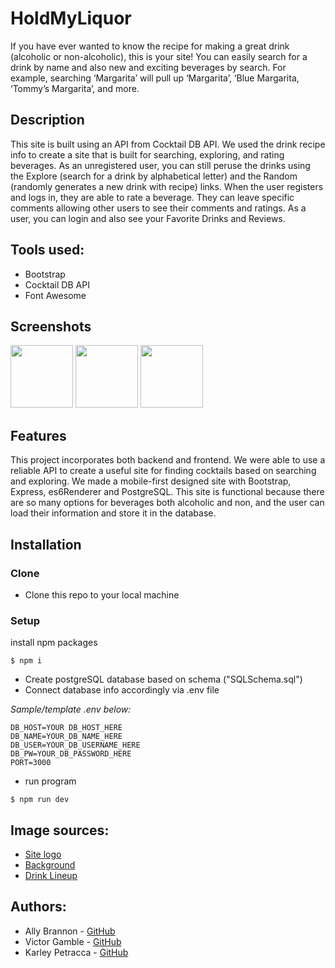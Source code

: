 # HoldMyLiquor

If you have ever wanted to know the recipe for making a great drink (alcoholic or non-alcoholic), this is your site! You can easily search for a drink by name and also new and exciting beverages by search. For example, searching ‘Margarita’ will pull up ‘Margarita’, ‘Blue Margarita, ‘Tommy’s Margarita’, and more.

## Description

This site is built using an API from Cocktail DB API. We used the drink recipe info to create a site that is built for searching, exploring, and rating beverages. As an unregistered user, you can still peruse the drinks using the Explore (search for a drink by alphabetical letter) and the Random (randomly generates a new drink with recipe) links. When the user registers and logs in, they are able to rate a beverage. They can leave specific comments allowing other users to see their comments and ratings. As a user, you can login and also see your Favorite Drinks and Reviews.

## Tools used:

- Bootstrap
- Cocktail DB API
- Font Awesome

## Screenshots

<img src="/images/HoldMyLiquorHome.png" width="100">
<img src="/images/HoldMyLiquorExplore.png" width="100">
<img src="/images/HoldMyLiquorMargarita.png" width = "100">

## Features

This project incorporates both backend and frontend. We were able to use a reliable API to create a useful site for finding cocktails based on searching and exploring. We made a mobile-first designed site with Bootstrap, Express, es6Renderer and PostgreSQL. This site is functional because there are so many options for beverages both alcoholic and non, and the user can load their information and store it in the database.

## Installation

### Clone

- Clone this repo to your local machine

### Setup

install npm packages

```
$ npm i
```

- Create postgreSQL database based on schema ("SQLSchema.sql")
- Connect database info accordingly via .env file

_Sample/template .env below:_

```
DB_HOST=YOUR DB_HOST_HERE
DB_NAME=YOUR_DB_NAME_HERE
DB_USER=YOUR_DB_USERNAME_HERE
DB_PW=YOUR_DB_PASSWORD_HERE
PORT=3000
```

- run program

```
$ npm run dev
```

## Image sources:

- [Site logo](https://pixabay.com/vectors/glass-silhouette-drink-alcohol-35622/)
- [Background](https://pixabay.com/photos/party-wine-glasses-bar-bartender-2250007/)
- [Drink
  Lineup](https://pixabay.com/vectors/cocktails-summer-beverages-1419481/)

## Authors:

- Ally Brannon - [GitHub](https://github.com/allybrannon)
- Victor Gamble - [GitHub](https://github.com/VictorGamble)
- Karley Petracca - [GitHub](https://github.com/karleypetracca)
